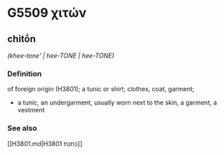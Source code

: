 # G5509 χιτών

## chitṓn

_(khee-tone' | hee-TONE | hee-TONE)_

### Definition

of foreign origin (H3801); a tunic or shirt; clothes, coat, garment; 

- a tunic, an undergarment, usually worn next to the skin, a garment, a vestment

### See also

[[H3801.md|H3801 כתנת]]
